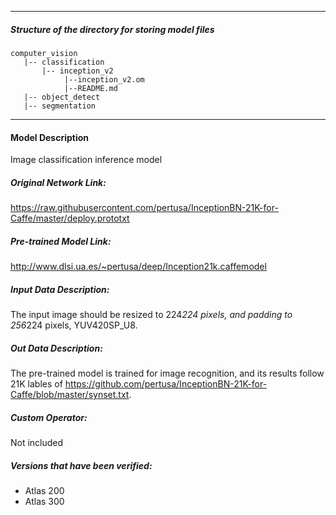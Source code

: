 *******************************************************************************
##### Structure of the directory for storing model files
```
computer_vision
   |-- classification
       |-- inception_v2
            |--inception_v2.om
            |--README.md
   |-- object_detect
   |-- segmentation
```
*******************************************************************************

#### Model Description

Image classification inference model

##### Original Network Link:

https://raw.githubusercontent.com/pertusa/InceptionBN-21K-for-Caffe/master/deploy.prototxt

##### Pre-trained Model Link:

http://www.dlsi.ua.es/~pertusa/deep/Inception21k.caffemodel

##### Input Data Description:

The input image should be resized to 224*224 pixels, and padding to 256*224 pixels, YUV420SP_U8.

##### Out Data Description:

The pre-trained model is trained for image recognition, and its results follow 21K lables of https://github.com/pertusa/InceptionBN-21K-for-Caffe/blob/master/synset.txt.

##### Custom Operator:

Not included

##### Versions that have been verified: 

- Atlas 200
- Atlas 300
